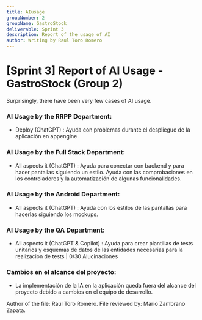 ```yaml
---
title: AIusage
groupNumber: 2
groupName: GastroStock
deliverable: Sprint 3
description: Report of the usage of AI
author: Writing by Raul Toro Romero
---
```


# [Sprint 3] Report of AI Usage - GastroStock (Group 2)

Surprisingly, there have been very few cases of AI usage.

### AI Usage by the RRPP Department:

 - Deploy (ChatGPT) : Ayuda con problemas durante el despliegue de la aplicación en appengine.

### AI Usage by the Full Stack Department:

 - All aspects it (ChatGPT) : Ayuda para conectar con backend y para hacer pantallas siguiendo un estilo. Ayuda con las comprobaciones en los controladores y la automatización de algunas funcionalidades.
 
### AI Usage by the Android Department:

 - All aspects it (ChatGPT) : Ayuda con los estilos de las pantallas para hacerlas siguiendo los mockups.

 ### AI Usage by the QA Department:

 - All aspects it (ChatGPT & Copilot) : Ayuda para crear plantillas de tests unitarios y esquemas de datos de las entidades necesarias para la realizacion de tests | 0/30 Alucinaciones

### Cambios en el alcance del proyecto: 
  - La implementación de la IA en la aplicación queda fuera  del alcance del proyecto debido a cambios en el equipo de desarrollo.


Author of the file: Raúl Toro Romero.
File reviewed by: Mario Zambrano Zapata.